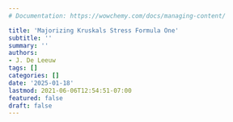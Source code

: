 ```yaml
---
# Documentation: https://wowchemy.com/docs/managing-content/

title: 'Majorizing Kruskals Stress Formula One'
subtitle: ''
summary: ''
authors:
- J. De Leeuw
tags: []
categories: []
date: '2025-01-18'
lastmod: 2021-06-06T12:54:51-07:00
featured: false
draft: false
---
```



